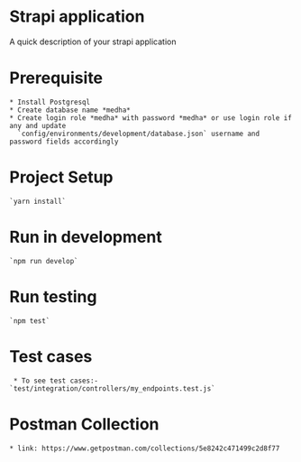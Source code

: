 # Strapi application

A quick description of your strapi application

# Prerequisite

    * Install Postgresql
    * Create database name *medha*
    * Create login role *medha* with password *medha* or use login role if any and update
      `config/environments/development/database.json` username and password fields accordingly

# Project Setup

    `yarn install`

# Run in development

    `npm run develop`

# Run testing

    `npm test`

# Test cases

     * To see test cases:-`test/integration/controllers/my_endpoints.test.js`

# Postman Collection

    * link: https://www.getpostman.com/collections/5e8242c471499c2d8f77
